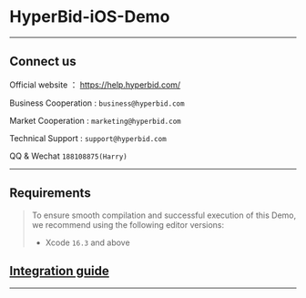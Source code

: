 # HyperBid-iOS-Demo

---

## Connect us

Official website ： https://help.hyperbid.com/

Business Cooperation : `business@hyperbid.com`

Market Cooperation : `marketing@hyperbid.com`

Technical Support : `support@hyperbid.com`

QQ & Wechat `188108875(Harry)`

---

## Requirements

> To ensure smooth compilation and successful execution of this Demo, we recommend using the following editor versions:
> - Xcode `16.3` and above

## [Integration guide](https://help.hyperbid.com/docs/O2EqxBCC)

---